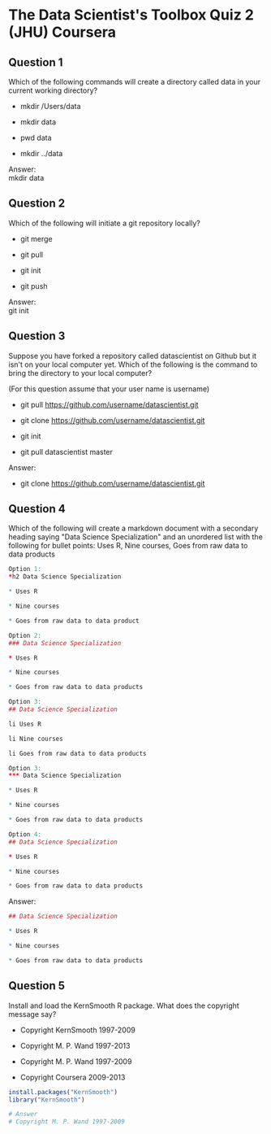 # The Data Scientist's Toolbox Quiz 2 (JHU) Coursera

Question 1
----------
Which of the following commands will create a directory called data in your current working directory?

* mkdir /Users/data

* mkdir data

* pwd data

* mkdir ../data

Answer: </br>
mkdir data

Question 2
----------
Which of the following will initiate a git repository locally?

* git merge

* git pull

* git init

* git push

Answer: </br> 
git init

Question 3
----------
Suppose you have forked a repository called datascientist on Github but it isn't on your local computer yet. Which of the following is the command to bring the directory to your local computer? </br>

(For this question assume that your user name is username)

* git pull https://github.com/username/datascientist.git

* git clone https://github.com/username/datascientist.git

* git init

* git pull datascientist master

Answer: </br>
* git clone https://github.com/username/datascientist.git

Question 4
----------
Which of the following will create a markdown document with a secondary heading saying "Data Science Specialization" and an unordered list with the following for bullet points: Uses R, Nine courses, Goes from raw data to data products

```R
Option 1: 
*h2 Data Science Specialization

* Uses R

* Nine courses

* Goes from raw data to data product
```

```R
Option 2:
### Data Science Specialization

* Uses R

* Nine courses

* Goes from raw data to data products
```

```R
Option 3:
## Data Science Specialization

li Uses R

li Nine courses

li Goes from raw data to data products
```

```R
Option 3:
*** Data Science Specialization

* Uses R

* Nine courses

* Goes from raw data to data products
```

```R
Option 4:
## Data Science Specialization

* Uses R

* Nine courses

* Goes from raw data to data products
```

Answer: </br>
```R 
## Data Science Specialization

* Uses R

* Nine courses

* Goes from raw data to data products
```

Question 5
----------
Install and load the KernSmooth R package. What does the copyright message say?

* Copyright KernSmooth 1997-2009

* Copyright M. P. Wand 1997-2013

* Copyright M. P. Wand 1997-2009

* Copyright Coursera 2009-2013

```R
install.packages("KernSmooth")
library("KernSmooth")

# Answer
# Copyright M. P. Wand 1997-2009
```
